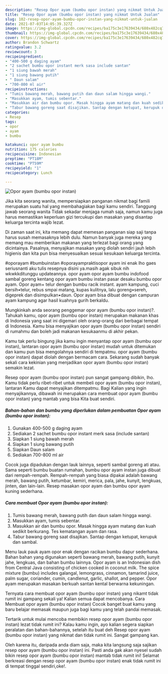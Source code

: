 ```yaml
---
description: "Resep Opor ayam (bumbu opor instan) yang nikmat Untuk Jualan"
title: "Resep Opor ayam (bumbu opor instan) yang nikmat Untuk Jualan"
slug: 102-resep-opor-ayam-bumbu-opor-instan-yang-nikmat-untuk-jualan
date: 2021-07-03T14:05:39.327Z
image: https://img-global.cpcdn.com/recipes/ba175c3e17639434/680x482cq70/opor-ayam-bumbu-opor-instan-foto-resep-utama.jpg
thumbnail: https://img-global.cpcdn.com/recipes/ba175c3e17639434/680x482cq70/opor-ayam-bumbu-opor-instan-foto-resep-utama.jpg
cover: https://img-global.cpcdn.com/recipes/ba175c3e17639434/680x482cq70/opor-ayam-bumbu-opor-instan-foto-resep-utama.jpg
author: Brandon Schwartz
ratingvalue: 3.2
reviewcount: 3
recipeingredient:
- "400-500 g daging ayam"
- "2 sachet bumbu opor instant merk sasa include santan"
- "1 siung bawah merah"
- "1 siung bawang putih"
- " Daun salam"
- "700-800 ml air"
recipeinstructions:
- "Tumis bawang merah, bawang putih dan daun salam hingga wangi."
- "Masukkan ayam, tumis sebentar."
- "Masukkan air dan bumbu opor. Masak hingga ayam matang dan kuah sedikit berkurang. Tes kematangan ayam dan rasa."
- "Tabur bawang goreng saat disajikan. Santap dengan ketupat, kerupuk dan sambal."
categories:
- Resep
tags:
- opor
- ayam
- bumbu

katakunci: opor ayam bumbu 
nutrition: 175 calories
recipecuisine: Indonesian
preptime: "PT18M"
cooktime: "PT59M"
recipeyield: "1"
recipecategory: Lunch

---
```



![Opor ayam (bumbu opor instan)](https://img-global.cpcdn.com/recipes/ba175c3e17639434/680x482cq70/opor-ayam-bumbu-opor-instan-foto-resep-utama.jpg)

Jika kita seorang wanita, mempersiapkan panganan nikmat bagi famili merupakan suatu hal yang membahagiakan bagi kamu sendiri. Tanggung jawab seorang  wanita Tidak sekadar menjaga rumah saja, namun kamu juga harus memastikan keperluan gizi tercukupi dan masakan yang disantap keluarga tercinta wajib lezat.

Di zaman  saat ini, kita memang dapat memesan panganan siap saji tanpa harus susah memasaknya lebih dulu. Namun banyak juga mereka yang memang mau memberikan makanan yang terlezat bagi orang yang dicintainya. Pasalnya, menyajikan masakan yang diolah sendiri jauh lebih higienis dan kita pun bisa menyesuaikan sesuai kesukaan keluarga tercinta. 

#oporayam #bumbuinstan #oporayampraktisopor ayam ini enak lho gaes seriusnanti aku tulis resepnya disini ya.masih agak sibuk nih wkwkkditunggu updateannya. opor ayam opor ayam bumbu indofood sambal goreng kentang opor ayam bumbu instan pasar desaku bumbu opor ayam. Opor ayam+ telur dengan bumbu racik instant. ayam kampung, cuci bersih•telur, rebus smpai matang, kupas kulitnya, lalu goreng•sereh, digeprek dan disimpulkan•daun. Opor ayam bisa dibuat dengan campuran ayam kampung agar hasil kuahnya gurih berkaldu.

Mungkinkah anda seorang penggemar opor ayam (bumbu opor instan)?. Tahukah kamu, opor ayam (bumbu opor instan) merupakan makanan khas di Indonesia yang saat ini digemari oleh orang-orang dari berbagai tempat di Indonesia. Kamu bisa menyajikan opor ayam (bumbu opor instan) sendiri di rumahmu dan boleh jadi makanan kesukaanmu di akhir pekan.

Kamu tak perlu bingung jika kamu ingin menyantap opor ayam (bumbu opor instan), lantaran opor ayam (bumbu opor instan) mudah untuk ditemukan dan kamu pun bisa mengolahnya sendiri di tempatmu. opor ayam (bumbu opor instan) dapat diolah dengan bermacam cara. Sekarang sudah banyak sekali cara kekinian yang menjadikan opor ayam (bumbu opor instan) semakin lezat.

Resep opor ayam (bumbu opor instan) pun sangat gampang dibikin, lho. Kamu tidak perlu ribet-ribet untuk membeli opor ayam (bumbu opor instan), lantaran Kamu dapat menyajikan ditempatmu. Bagi Kalian yang ingin menyajikannya, dibawah ini merupakan cara membuat opor ayam (bumbu opor instan) yang mantab yang bisa Kita buat sendiri.

<!--inarticleads1-->

##### Bahan-bahan dan bumbu yang diperlukan dalam pembuatan Opor ayam (bumbu opor instan):

1. Gunakan 400-500 g daging ayam
1. Sediakan 2 sachet bumbu opor instant merk sasa (include santan)
1. Siapkan 1 siung bawah merah
1. Siapkan 1 siung bawang putih
1. Siapkan  Daun salam
1. Sediakan 700-800 ml air


Cocok juga dipadukan dengan lauk lainnya, seperti sambal goreng ati atau. Sama seperti bumbu buatan rumahan, bumbu opor ayam instan juga dibuat dari rempah-rempah. Rempah-rempah yang biasa dipakai adalah bawang merah, bawang putih, ketumbar, kemiri, merica, pala, jahe, kunyit, lengkuas, jinten, dan lain-lain. Resep masakan opor ayam dan bumbu opor ayam kuning sederhana. 

<!--inarticleads2-->

##### Cara membuat Opor ayam (bumbu opor instan):

1. Tumis bawang merah, bawang putih dan daun salam hingga wangi.
1. Masukkan ayam, tumis sebentar.
1. Masukkan air dan bumbu opor. Masak hingga ayam matang dan kuah sedikit berkurang. Tes kematangan ayam dan rasa.
1. Tabur bawang goreng saat disajikan. Santap dengan ketupat, kerupuk dan sambal.


Menu lauk pauk ayam opor enak dengan racikan bumbu dapur sederhana. Bahan bahan yang digunakan seperti bawang merah, bawang putih, kunyit jahe, lengkuas, dan bahan bumbu lainnya. Opor ayam is an Indonesian dish from Central Java consisting of chicken cooked in coconut milk. The spice mixture (bumbu) includes galangal, lemongrass, cinnamon, tamarind juice, palm sugar, coriander, cumin, candlenut, garlic, shallot, and pepper. Opor ayam merupakan masakan berkuah santan kental berwarna kekuningan. 

Ternyata cara membuat opor ayam (bumbu opor instan) yang nikamt tidak rumit ini gampang sekali ya! Kalian semua dapat mencobanya. Cara Membuat opor ayam (bumbu opor instan) Cocok banget buat kamu yang baru belajar memasak maupun juga bagi kamu yang telah pandai memasak.

Tertarik untuk mulai mencoba membikin resep opor ayam (bumbu opor instan) lezat tidak rumit ini? Kalau kamu ingin, ayo kalian segera siapkan peralatan dan bahan-bahannya, setelah itu buat deh Resep opor ayam (bumbu opor instan) yang nikmat dan tidak rumit ini. Sangat gampang kan. 

Oleh karena itu, daripada anda diam saja, maka kita langsung saja sajikan resep opor ayam (bumbu opor instan) ini. Pasti anda gak akan nyesel sudah bikin resep opor ayam (bumbu opor instan) mantab tidak rumit ini! Selamat berkreasi dengan resep opor ayam (bumbu opor instan) enak tidak rumit ini di tempat tinggal sendiri,oke!.


